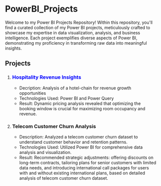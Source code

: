# PowerBI_Projects
Welcome to my Power BI Projects Repository! Within this repository, you'll find a curated collection of my Power BI projects, meticulously crafted to showcase my expertise in data visualization, analysis, and business intelligence. Each project exemplifies diverse aspects of Power BI, demonstrating my proficiency in transforming raw data into meaningful insights.

## Projects
1. ### <font color="Blue">Hospitality Revenue Insights</font>

   * Decription: Analysis of a hotel-chain for revenue growth opportunities
   * Technologies Used: Power BI and Power Query
   * Result: Dynamic pricing analysis revealed that optimizing the booking window is crucial for maximizing room occupancy and revenue.

2. ### Telecom Customer Churn Analysis
   * Description: Analyzed a telecom customer churn dataset to understand customer behavior and retention patterns.
   * Technologies Used: Utilized Power BI for comprehensive data analysis and visualization.
   * Result: Recommended strategic adjustments: offering discounts on long-term contracts, tailoring plans for senior customers with limited data needs, and introducing international call packages for users with and without existing international plans, based on detailed analysis of telecom customer churn dataset.
